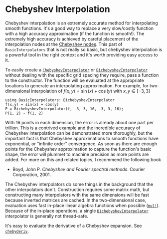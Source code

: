 # Chebyshev Interpolation

Chebyshev interpolation is an extremely accurate method for interpolating smooth functions. It's a good way to replace a very slow/costly function with a high accuracy approximation (if the function is smooth!). The extremely high accuracy is achieved by careful placement of the interpolation nodes at the [Chebyshev nodes](https://en.wikipedia.org/wiki/Chebyshev_nodes). This part of `BasicInterpolators` that is not really so basic, but chebyshev interpolation is a powerful tool in the right context and it's worth providing easy access to it.

To easily create a [`ChebyshevInterpolator`](@ref) or [`BichebyshevInterpolator`](@ref) without dealing with the specific grid spacing they require, pass a function to the constructor. The function will be evaluated at the appropriate locations to generate an interpolating approximation. For example, for two-dimensional interpolation of $f(x,y) = \sin(x) + \cos(y)$ with $x,y ∈ [-3,3]$
```@repl
using BasicInterpolators: BichebyshevInterpolator
f(x,y) = sin(x) + cos(y)
P = BichebyshevInterpolator(f, -3, 3, 16, -3, 3, 16);
P(1, 2) - f(1, 2)
```
With 16 points in each dimension, the error is already about one part per trillion. This is a contrived example and the incredible accuracy of Chebyshev interpolation can be demonstrated more thoroughly, but the important fact is that Chebyshev approximations to smooth functions have exponential, or "infinite order" convergence. As soon as there are enough points for the Chebyshev approximation to capture the function's basic shape, the error will plummet to machine precision as more points are added. For more on this and related topics, I recommend the following book
* Boyd, John P. *Chebyshev and Fourier spectral methods*. Courier Corporation, 2001.

The Chebyshev interpolators do some things in the background that the other interpolators don't. Construction requires some matrix math, but constructing many interpolators with the same dimensions will be fast because inverted matrices are cached. In the two-dimensional case, evaluation uses fast in-place linear algebra functions when possible ([`mul!`](https://docs.julialang.org/en/v1/stdlib/LinearAlgebra/#LinearAlgebra.mul!)). Because of the in-place operations, a single [`BichebyshevInterpolator`](@ref) interpolator is generally not thread-safe.

It's easy to evaluate the derivative of a Chebyshev expansion. See [`chebyderiv`](@ref).
